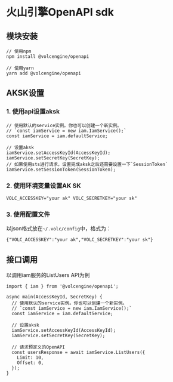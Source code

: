 # 火山引擎OpenAPI sdk
## 模块安装
```
// 使用npm
npm install @volcengine/openapi

// 使用yarn 
yarn add @volcengine/openapi
```

## AKSK设置
### 1. 使用api设置aksk
```
// 使用默认的service实例。你也可以创建一个新实例。
// `const iamService = new iam.IamService();`
const iamService = iam.defaultService;

// 设置aksk
iamService.setAccessKeyId(AccessKeyId);
iamService.setSecretKey(SecretKey);
// 如果使用sts进行请求，设置完成aksk之后还需要设置一下`SessionToken`
iamService.setSessionToken(SessionToken);
```

### 2. 使用环境变量设置AK SK
```
VOLC_ACCESSKEY="your ak" VOLC_SECRETKEY="your sk"
```

### 3. 使用配置文件
以json格式放在`~/.volc/config`中，格式为：
```
{"VOLC_ACCESSKEY":"your ak","VOLC_SECRETKEY":"your sk"}
```

## 接口调用
以调用iam服务的ListUsers API为例
```
import { iam } from '@volcengine/openapi';

async main(AccessKeyId, SecretKey) {
  // 使用默认的service实例。你也可以创建一个新实例。
  // `const iamService = new iam.IamService();`
  const iamService = iam.defaultService;

  // 设置aksk
  iamService.setAccessKeyId(AccessKeyId);
  iamService.setSecretKey(SecretKey);
  
  // 请求预定义的OpenAPI
  const usersResponse = await iamService.ListUsers({
    Limit: 10,
    Offset: 0,
  });
}
```
